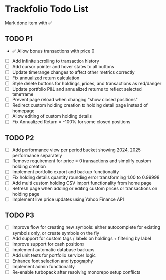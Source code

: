 # Trackfolio Todo List
Mark done item with ✅

## TODO P1
- ✅ Allow bonus transactions with price 0
- [ ] Add infinite scrolling to transaction history
- [ ] Add cursor pointer and hover states to all buttons
- [ ] Update timerange changes to affect other metrics correctly
- [ ] Fix annualized return calculation
- [ ] Style delete buttons for holdings, prices, and transactions as red/danger
- [ ] Update portfolio P&L and annualized returns to reflect selected timeframe
- [ ] Prevent page reload when changing "show closed positions"
- [ ] Redirect custom holding creation to holding detail page instead of homepage
- [ ] Allow editing of custom holding details
- [ ] Fix Annualized Return = -100% for some closed positions

## TODO P2
- [ ] Add performance view per period bucket showing 2024, 2025 performance separately
- [ ] Remove requirement for price = 0 transactions and simplify custom holding creation
- [ ] Implement portfolio export and backup functionality
- [ ] Fix holding details quantity rounding error transforming 1.00 to 0.99998
- [ ] Add multi custom holding CSV import functionality from home page
- [ ] Refresh page when adding or editing custom prices or transactions on holding page
- [ ] Implement live price updates using Yahoo Finance API

## TODO P3
- [ ] Improve flow for creating new symbols: either autocomplete for existing symbols only, or create symbols on the fly
- [ ] Add support for custom tags / labels on holdings + filtering by label
- [ ] Improve support for cash positions
- [ ] Implement automatic database backups
- [ ] Add unit tests for portfolio services logic
- [ ] Enhance font selection and typography
- [ ] Implement admin functionality
- [ ] Re-enable turbopack after resolving monorepo setup conflicts
